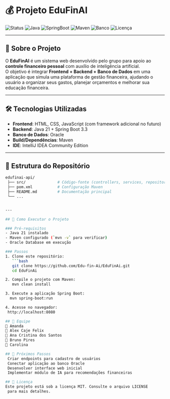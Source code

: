 # 💰 Projeto EduFinAI

![Status](https://img.shields.io/badge/status-em%20desenvolvimento-yellow)
![Java](https://img.shields.io/badge/java-21-blue)
![SpringBoot](https://img.shields.io/badge/SpringBoot-3.3-green)
![Maven](https://img.shields.io/badge/build-Maven-orange)
![Banco](https://img.shields.io/badge/DB-Oracle-red)
![Licença](https://img.shields.io/badge/licença-MIT-green)

---

## 📌 Sobre o Projeto

O **EduFinAI** é um sistema web desenvolvido pelo grupo para apoio ao **controle financeiro pessoal** com auxílio de inteligência artificial.  
O objetivo é integrar **Frontend + Backend + Banco de Dados** em uma aplicação que simula uma plataforma de gestão financeira, ajudando o usuário a organizar seus gastos, planejar orçamentos e melhorar sua educação financeira.

---

## 🛠️ Tecnologias Utilizadas

- **Frontend**: HTML, CSS, JavaScript (com framework adicional no futuro)  
- **Backend**: Java 21 + Spring Boot 3.3  
- **Banco de Dados**: Oracle  
- **Build/Dependências**: Maven  
- **IDE**: IntelliJ IDEA Community Edition  

---

## 📂 Estrutura do Repositório

```bash
edufinai-api/
 ├── src/              # Código-fonte (controllers, services, repositories, models)
 ├── pom.xml           # Configuração Maven
 ├── README.md         # Documentação principal
 └── ... 


---

## 🚀 Como Executar o Projeto

### Pré-requisitos
- Java 21 instalado  
- Maven configurado (`mvn -v` para verificar)  
- Oracle Database em execução  

### Passos
1. Clone este repositório:  
   ```bash
   git clone https://github.com/Edu-fin-Ai/EduFinAi.git
   cd EduFinAi

2. Compile o projeto com Maven:
   mvn clean install

3. Execute a aplicação Spring Boot:
  mvn spring-boot:run

4. Acesse no navegador:
 http://localhost:8080

## 👥 Equipe
🙂 Amanda
🙂 Alex Caje Felix
🙂 Ana Cristina dos Santos
🙂 Bruno Pires
🙂 Carolina

## 📌 Próximos Passos
 Criar endpoints para cadastro de usuários
 Conectar aplicação ao banco Oracle
 Desenvolver interface web inicial
 Implementar módulo de IA para recomendações financeiras

## 📜 Licença
Este projeto está sob a licença MIT. Consulte o arquivo LICENSE
 para mais detalhes.
